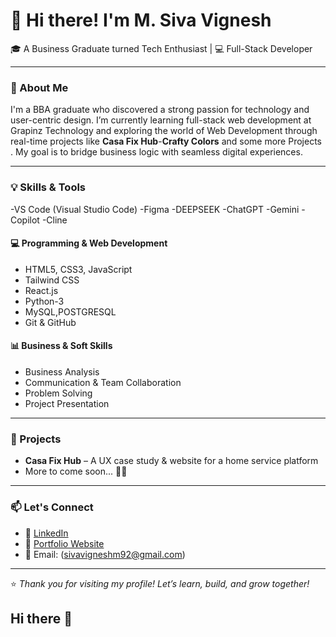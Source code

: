 # 👋 Hi there! I'm M. Siva Vignesh

🎓 A Business Graduate turned Tech Enthusiast | 💻 Full-Stack Developer  

---

### 🧠 About Me

I'm a BBA graduate who discovered a strong passion for technology and user-centric design. I’m currently learning full-stack web development at Grapinz Technology and exploring the world of Web Development  through real-time projects like **Casa Fix Hub**-**Crafty Colors**  and some more Projects . My goal is to bridge business logic with seamless digital experiences.

---

### 💡 Skills & Tools
-VS Code (Visual Studio Code) 
-Figma
-DEEPSEEK
-ChatGPT
-Gemini
-Copilot
-Cline

#### 💻 Programming & Web Development
- HTML5, CSS3, JavaScript
- Tailwind CSS
- React.js
- Python-3
- MySQL,POSTGRESQL
- Git & GitHub


#### 📊 Business & Soft Skills
- Business Analysis
- Communication & Team Collaboration
- Problem Solving
- Project Presentation

---

### 🚀 Projects

- **Casa Fix Hub** – A UX case study & website for a home service platform
- More to come soon... 👨‍💻

---

### 📫 Let's Connect

- 🔗 [LinkedIn](https://www.linkedin.com/in/siva-vignesh-135318298) 
- 💼 [Portfolio Website](https://3d-portfolio-sivas-projects-9ed8b920.vercel.app/)
- 📧 Email: (sivavigneshm92@gmail.com)
---

⭐ *Thank you for visiting my profile! Let’s learn, build, and grow together!*
## Hi there 👋

<!--
**Siva010q/Siva010q** is a ✨ _special_ ✨ repository because its `README.md` (this file) appears on your GitHub profile.

Here are some ideas to get you started:

- 🔭 I’m currently working on ...
- 🌱 I’m currently learning ...
- 👯 I’m looking to collaborate on ...
- 🤔 I’m looking for help with ...
- 💬 Ask me about ...
- 📫 How to reach me: ...
- 😄 Pronouns: ...
- ⚡ Fun fact: ...
-->
